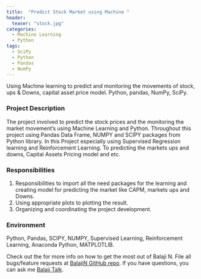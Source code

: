 ```yaml
---
title:  "Predict Stock Market using Machine "
header:
  teaser: "stock.jpg"
categories: 
  - Machine Learning
  - Python
tags:
  - SciPy
  - Python 
  - Pandas 
  - NumPy
---
```


Using Machine learning to predict and monitoring the movements of stock, ups & Downs, capital asset price model. Python, pandas, NumPy, SciPy.

### Project Description
The project involved to predict the stock prices and the monitoring the market movement’s using Machine Learning and Python. Throughout this project using Pandas Data Frame, NUMPY and SCIPY packages from Python library. In this Project especially using Supervised Regression learning and Reinforcement Learning. To predicting the markets ups and downs, Capital Assets Pricing model and etc.    

### Responsibilities
   1. Responsibilities to import all the need packages for the learning and creating model for predicting the market like CAPM, markets ups and Downs.
   2. Using appropriate plots to plotting the result.
   3. Organizing and coordinating the project development. 


### Environment 
Python, Pandas, SCIPY, NUMPY, Supervised Learning, Reinforcement Learning, Anaconda Python, MATPLOTLIB.

Check out the for more info on how to get the most out of Balaji N. File all bugs/feature requests at [BalajiN GitHub repo][Balajin-gh]. If you have questions, you can ask me [Balaji Talk][BalajiN-talk].

[Balajin-gh]:   https://github.com/balajincse
[BalajiN-talk]: mailto:balajincse@outlook.com
